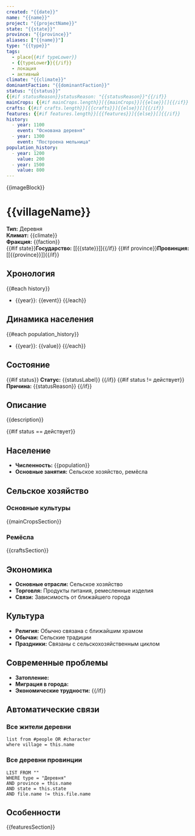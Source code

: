 ```yaml
---
created: "{{date}}"
name: "{{name}}"
project: "{{projectName}}"
state: "{{state}}"
province: "{{province}}"
aliases: ["{{name}}"]
type: "{{type}}"
tags:
  - place{{#if typeLower}}
  - {{typeLower}}{{/if}}
  - локация
  - активный
climate: "{{climate}}"
dominantFaction: "{{dominantFaction}}"
status: "{{status}}"
{{#if statusReason}}statusReason: "{{statusReason}}"{{/if}}
mainCrops: {{#if mainCrops.length}}[{{mainCrops}}]{{else}}[]{{/if}}
crafts: {{#if crafts.length}}[{{crafts}}]{{else}}[]{{/if}}
features: {{#if features.length}}[{{features}}]{{else}}[]{{/if}}
history:
  - year: 1100
    event: "Основана деревня"
  - year: 1300
    event: "Построена мельница"
population_history:
  - year: 1200
    value: 200
  - year: 1500
    value: 800
---
```


{{imageBlock}}

# {{villageName}}

**Тип:** Деревня  
**Климат:** {{climate}}  
**Фракция:** {{faction}}  
{{#if state}}**Государство:** [[{{state}}]]{{/if}}
{{#if province}}**Провинция:** [[{{province}}]]{{/if}}

## Хронология

{{#each history}}

- {{year}}: {{event}}
{{/each}}

## Динамика населения

{{#each population_history}}

- {{year}}: {{value}}
{{/each}}

## Состояние

{{#if status}}
**Статус:** {{statusLabel}}
{{/if}}
{{#if status != действует}}
**Причина:** {{statusReason}}
{{/if}}

## Описание

{{description}}

{{#if status == действует}}

## Население

- **Численность:** {{population}}
- **Основные занятия:** Сельское хозяйство, ремёсла

## Сельское хозяйство

### Основные культуры

{{mainCropsSection}}

### Ремёсла

{{craftsSection}}

## Экономика

- **Основные отрасли:** Сельское хозяйство
- **Торговля:** Продукты питания, ремесленные изделия
- **Связи:** Зависимость от ближайшего города

## Культура

- **Религия:** Обычно связана с ближайшим храмом
- **Обычаи:** Сельские традиции
- **Праздники:** Связаны с сельскохозяйственным циклом

## Современные проблемы

- **Затопление:**
- **Миграция в города:**
- **Экономические трудности:**
{{/if}}

## Автоматические связи

### Все жители деревни

```dataview
list from #people OR #character
where village = this.name
```

### Все деревни провинции

```dataview
LIST FROM ""
WHERE type = "Деревня" 
AND province = this.name
AND state = this.state 
AND file.name != this.file.name
```

## Особенности

{{featuresSection}}
